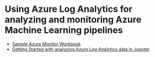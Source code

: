 # Using Azure Log Analytics for analyzing and monitoring Azure Machine Learning pipelines

* [Sample Azure Monitor Workbook](log-analytics-queries)
* [Getting Started with analyzing Azure Log Analytics data in Jupyter](log-analytics-jupyter)
